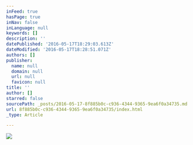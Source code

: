```yaml
---
inFeed: true
hasPage: true
inNav: false
inLanguage: null
keywords: []
description: ''
datePublished: '2016-05-17T18:29:03.613Z'
dateModified: '2016-05-17T18:28:51.071Z'
authors: []
publisher:
  name: null
  domain: null
  url: null
  favicon: null
title: ''
author: []
starred: false
sourcePath: _posts/2016-05-17-8f885b0c-c936-4344-9365-9ea6f0a34735.md
url: 8f885b0c-c936-4344-9365-9ea6f0a34735/index.html
_type: Article

---
```

![](https://the-grid-user-content.s3-us-west-2.amazonaws.com/9d9fdd05-235f-4f8c-9f1a-d71f7d0bcceb.jpg)